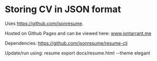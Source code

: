 # Storing CV in JSON format

Uses https://github.com/jsonresume.

Hosted on Github Pages and can be viewed here: www.jontarrant.me

Dependencies: https://github.com/jsonresume/resume-cli

Update/run using: resume export docs/resume.html --theme elegant
